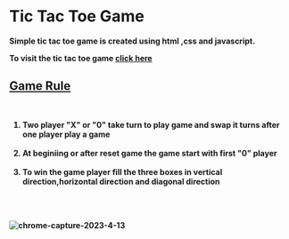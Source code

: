 <h1> <strong> Tic Tac Toe Game <strong> </h1>
<p> Simple tic tac toe game is created using html ,css and javascript.</p>
<p>To visit the tic tac toe game <a href="https://tic-tac-toe-game-101.netlify.app/">click here</a> </p>
<h2><strong><u>Game Rule</u></strong></h2><br>
<ol>
    <li> Two player "X" or "0" take turn to play game and swap it turns after one player play a game</li><br>
    <li>At beginiing or after reset game the game start with first "0" player </li><br>
    <li>To win the game player fill the three boxes in vertical direction,horizontal direction and diagonal direction </li>
</ol><br><br>


![chrome-capture-2023-4-13](https://github.com/Gagandeep101/Tic-Tac-Toe-Game/assets/112372818/b4cb45e0-c049-41b0-8b4d-65bcd2a4b60f)
